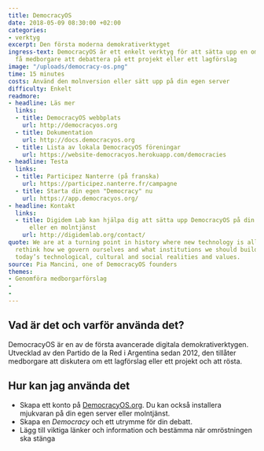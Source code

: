 ```yaml
---
title: DemocracyOS
date: 2018-05-09 08:30:00 +02:00
categories:
- verktyg
excerpt: Den första moderna demokrativerktyget
ingress-text: DemocracyOS är ett enkelt verktyg för att sätta upp en omröstning och
  få medborgare att debattera på ett projekt eller ett lagförslag
image: "/uploads/democracy-os.png"
time: 15 minutes
costs: Använd den molnversion eller sätt upp på din egen server
difficulty: Enkelt
readmore:
- headline: Läs mer
  links:
  - title: DemocracyOS webbplats
    url: http://democracyos.org
  - title: Dokumentation
    url: http://docs.democracyos.org
  - title: Lista av lokala DemocracyOS föreningar
    url: https://website-democracyos.herokuapp.com/democracies
- headline: Testa
  links:
  - title: Participez Nanterre (på franska)
    url: https://participez.nanterre.fr/campagne
  - title: Starta din egen "Democracy" nu
    url: https://app.democracyos.org/
- headline: Kontakt
  links:
  - title: Digidem Lab kan hjälpa dig att sätta upp DemocracyOS på din egen server
      eller en molntjänst
    url: http://digidemlab.org/contact/
quote: We are at a turning point in history where new technology is allowing us to
  rethink how we govern ourselves and what institutions we should build to reflect
  today’s technological, cultural and social realities and values.
source: Pia Mancini, one of DemocracyOS founders
themes:
- Genomföra medborgarförslag
- 
- 
---
```


## Vad är det och varför använda det?

DemocracyOS är en av de första avancerade digitala demokrativerktygen. Utvecklad av den Partido de la Red i Argentina sedan 2012, den tillåter medborgare att diskutera om ett lagförslag eller ett projekt och att rösta.

## Hur kan jag använda det

* Skapa ett konto på [DemocracyOS.org](https://app.democracyos.org/). Du kan också installera mjukvaran på din egen server eller molntjänst.
* Skapa en *Democracy* och ett utrymme för din debatt.
* Lägg till viktiga länker och information och bestämma när omröstningen ska stänga